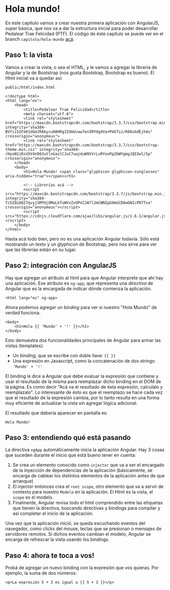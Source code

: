 # Hola mundo!

 En éste capítulo vamos a crear nuestra primera aplicación con AngularJS, super básica, que nos va a dar la estructura inicial para poder desarrollar Pedalear Trae Felicidad (PTF).
 El código de éste capítulo se puede ver en el branch `capitulo/hola-mundo` [acá](https://github.com/germanio/intro-a-angularjs/tree/capitulo/hola-mundo).

## Paso 1: la vista

 Vamos a crear la vista, o sea el HTML, y le vamos a agregar la librería de Angular y la de Bootstrap (nos gusta Bootstrap, Bootstrap es bueno).
 El Html inicial va a quedar así:

    public/html/index.html

    <!doctype html>
    <html lang="es">
        <head>
            <title>Pedalear Trae Felicidad</title>
            <meta charset="utf-8">
            <link rel="stylesheet" href="https://maxcdn.bootstrapcdn.com/bootstrap/3.3.7/css/bootstrap.min.css" integrity="sha384-BVYiiSIFeK1dGmJRAkycuHAHRg32OmUcww7on3RYdg4Va+PmSTsz/K68vbdEjh4u" crossorigin="anonymous">
            <link rel="stylesheet" href="https://maxcdn.bootstrapcdn.com/bootstrap/3.3.7/css/bootstrap-theme.min.css" integrity="sha384-rHyoN1iRsVXV4nD0JutlnGaslCJuC7uwjduW9SVrLvRYooPp2bWYgmgJQIXwl/Sp" crossorigin="anonymous">
        </head>
        <body>
            <h1>Hola Mundo! <span class="glyphicon glyphicon-sunglasses" aria-hidden="true"></span></h1>

            <!-- Librerías acá -->
            <script src="https://maxcdn.bootstrapcdn.com/bootstrap/3.3.7/js/bootstrap.min.js" integrity="sha384-Tc5IQib027qvyjSMfHjOMaLkfuWVxZxUPnCJA7l2mCWNIpG9mGCD8wGNIcPD7Txa" crossorigin="anonymous"></script>
            <script src="https://cdnjs.cloudflare.com/ajax/libs/angular.js/1.6.1/angular.js"></script>
        </body>
    </html>

 Hasta acá todo bien, pero no es una aplicación Angular todavía. Sólo está mostrando un texto y un glyphicon de Bootstrap, pero nos sirve para ver que las librerías están en su lugar.

## Paso 2: integración con AngularJS

 Hay que agregar un atributo al html para que Angular interprete que ahí hay una aplicación. Ese atributo es `ng-app`, que representa una _directiva_ de Angular que es la encargada de indicar dónde comienza la aplicación.

    <html lang="es" ng-app>

 Ahora podemos agregar un _binding_ para ver si nuestro "Hola Mundo" de verdad funciona.

    <body>
        <h1>Hola {{ 'Mundo' + '!' }}</h1>
    </body>

 Esto demuestra dos funcionalidades principales de Angular para armar las vistas (templates):

 - Un _binding_, que se escribe con doble llave: `{{ }}`
 - Una expresión en Javascript, como la concatenación de dos strings: `'Mundo' + '!'`

 El binding le dice a Angular que debe evaluar la expresión que contiene y usar el resultado de la misma para reemplazar dicho binding en el DOM de la página.
 Es como decir "Acá va el resultado de ésta expresión, calculalo y reemplazalo".
 Lo interesante de ésto es que el reemplazo se hace cada vez que el resultado de la expresión cambia, por lo tanto resulta en una forma muy eficiente de actualizar la vista sin agregar lógica adicional.

 El resultado que debería aparecer en pantalla es:

    Hola Mundo!

## Paso 3: entendiendo qué está pasando

 La directiva `ngApp` automáticamente inicia la aplicación Angular. Hay 3 cosas que suceden durante el inicio que está bueno tener en cuenta:

 1. Se crea un elemento conocido como `injector` que va a ser el encargado de la inyección de dependencias de la aplicación (básicamente, se encarga de cablear los distintos elementos de la aplicación antes de que arranque)
 1. El injector entonces crea el `root scope`, otro elemento que va a servir de contexto para nuestro `Modelo` en la aplicación. El Html es la vista, el `scope` es el modelo.
 1. Finalmente, Angular revisa todo el html comprendido entre las etiquetas que tienen la directiva, buscando directivas y bindings para compilar y así completar el inicio de la aplicación.

 Una vez que la aplicación inició, se queda escuchando eventos del navegador, como clicks del mouse, teclas que se presionan o mensajes de servidores remotos. Si dichos eventos cambian el modelo, Angular se encarga de refrescar la vista usando los bindings.

## Paso 4: ahora te toca a vos!

 Probá de agregar un nuevo binding con la expresión que vos quieras. Por ejemplo, la suma de dos números:

    <p>La expresión 5 + 3 es igual a {{ 5 + 3 }}</p>
